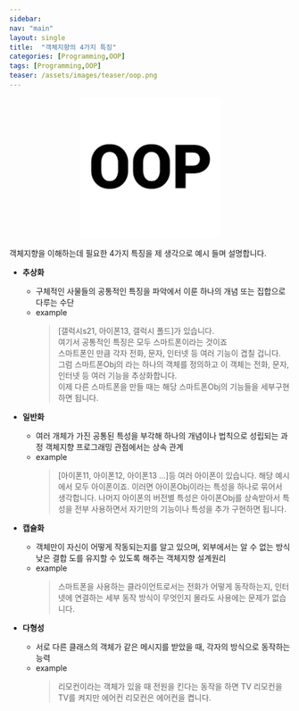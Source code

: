 ```yaml
---
sidebar:
nav: "main"
layout: single
title:  "객체지향의 4가지 특징"
categories: [Programming,OOP]
tags: [Programming,OOP]
teaser: /assets/images/teaser/oop.png
---
```


<p align="center"><img src="/assets/images/teaser/oop.png" width="50%" height="auto"></p>

객체지향을 이해하는데 필요한 4가지 특징을 제 생각으로 예시 들며 설명합니다.


- __추상화__
  - 구체적인 사물들의 공통적인 특징을 파악에서 이룬 하나의 개념 또는 집합으로 다루는 수단
  - example
    > [갤럭시s21, 아이폰13, 갤럭시 폴드]가 있습니다.\
    여기서 공통적인 특징은 모두 스마트폰이라는 것이죠\
    스마트폰인 만큼 각자 전화, 문자, 인터넷 등 여러 기능이 겹칠 겁니다.\
    그럼 스마트폰Obj의 라는 하나의 객체를 정의하고 이 객체는 전화, 문자, 인터넷 등 여러 기능을 추상화합니다.\
    이제 다른 스마트폰을 만들 때는 해당 스마트폰Obj의 기능들을 세부구현하면 됩니다.


- __일반화__
  - 여러 개체가 가진 공통된 특성을 부각해 하나의 개념이나 법칙으로 성립되는 과정
  객체지향 프로그래밍 관점에서는 상속 관계
  - example
    > [아이폰11, 아이폰12, 아이폰13 ...]등 여러 아이폰이 있습니다.
    해당 예시에서 모두 아이폰이죠. 이러면 아이폰Obj이라는 특성을 하나로 묶어서 생각합니다.
    나머지 아이폰의 버전별 특성은 아이폰Obj를 상속받아서 특성을 전부 사용하면서 자기만의 기능이나 특성을 추가 구현하면 됩니다.


- __캡슐화__
  - 객체만이 자신이 어떻게 작동되는지를 알고 있으며, 외부에서는 알 수 없는 방식 \
    낮은 결합 도를 유지할 수 있도록 해주는 객체지향 설계원리
  - example
    > 스마트폰을 사용하는 클라이언트로서는 전화가 어떻게 동작하는지, 인터넷에 연결하는 세부 동작 방식이 무엇인지 몰라도 사용에는 문제가 없습니다.

- __다형성__
  - 서로 다른 클래스의 객체가 같은 메시지를 받았을 때, 각자의 방식으로 동작하는 능력
  - example
    > 리모컨이라는 객체가 있을 때 전원을 킨다는 동작을 하면 TV 리모컨을 TV를 켜지만 에어컨 리모컨은 에어컨을 켭니다.

